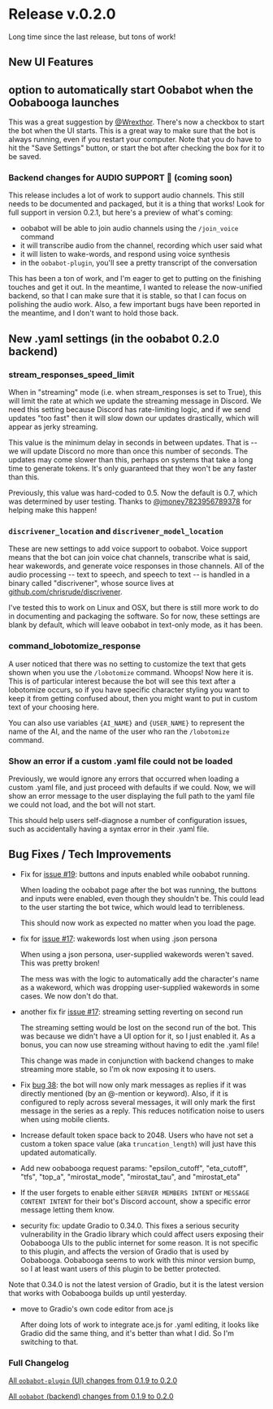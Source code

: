 # Release v.0.2.0

Long time since the last release, but tons of work!

## New UI Features

## option to automatically start Oobabot when the Oobabooga launches

  This was a great suggestion by [@Wrexthor](https://github.com/Wrexthor).  There's now a checkbox to start the bot when the UI starts.  This is a great way to make sure that the bot is always running, even if you restart your computer.  Note that you do have to hit the "Save Settings" button, or start the bot after checking the box for it to be saved.

### Backend changes for AUDIO SUPPORT 🥳 (coming soon)

This release includes a lot of work to support audio
channels.  This still needs to be documented and packaged,
but it is a thing that works!  Look for full support in
version 0.2.1, but here's a preview of what's coming:

- oobabot will be able to join audio channels using the `/join_voice` command
- it will transcribe audio from the channel, recording which user said what
- it will listen to wake-words, and respond using voice synthesis
- in the `oobabot-plugin`, you'll see a pretty transcript of the
  conversation

This has been a ton of work, and I'm eager to get to putting on the finishing
touches and get it out.  In the meantime, I wanted to release the now-unified
backend, so that I can make sure that it is stable, so that I can focus on
polishing the audio work.  Also, a few important bugs have been reported in
the meantime, and I don't want to hold those back.

## New .yaml settings (in the oobabot 0.2.0 backend)

### stream_responses_speed_limit

When in "streaming" mode (i.e. when stream_responses is set to True), this will limit the
rate at which we update the streaming message in Discord.  We need this setting because Discord has rate-limiting logic, and if we send updates "too fast" then it will slow down our updates drastically, which will appear as jerky streaming.

This value is the minimum delay in seconds in between updates.  That is -- we will update Discord no more than once this number of seconds.  The updates may come slower than this, perhaps on systems that take a long time to generate tokens.  It's only guaranteed that they won't be any faster than this.

Previously, this value was hard-coded to 0.5.  Now the default is 0.7, which was determined by user testing.  Thanks to [@jmoney7823956789378](https://github.com/jmoney7823956789378) for helping make this happen!

### `discrivener_location` and `discrivener_model_location`

These are new settings to add voice support to oobabot.  Voice support means that the bot
can join voice chat channels, transcribe what is said, hear wakewords, and generate voice
responses in those channels.  All of the audio processing -- text to speech, and speech to
text -- is handled in a binary called "discrivener", whose source lives at [github.com/chrisrude/discrivener](https://github.com/chrisrude/discriviner).

I've tested this to work on Linux and OSX, but there is still more work to do in documenting and packaging the software.  So for now, these settings are blank by default, which will leave oobabot in text-only mode, as it has been.

### command_lobotomize_response

A user noticed that there was no setting to customize the text that gets shown when you use the `/lobotomize` command.  Whoops!  Now here it is.  This is of particular interest because the bot will see this text after a lobotomize occurs, so if you have specific character styling you want to keep it from getting confused about, then you might want to put in custom text of your choosing here.

You can also use variables `{AI_NAME}` and `{USER_NAME}` to represent the name of the AI, and the name of the user who ran the `/lobotomize` command.

### Show an error if a custom .yaml file could not be loaded

Previously, we would ignore any errors that occurred when loading a custom .yaml file, and just proceed with defaults if we could.  Now, we will show an error message to the user displaying the full path to the yaml file we could not load, and the bot will not start.

This should help users self-diagnose a number of configuration issues, such as accidentally having a syntax error in their .yaml file.

## Bug Fixes / Tech Improvements

- Fix for [issue #19](https://github.com/chrisrude/oobabot-plugin/issues/19): buttons and inputs enabled while oobabot running.

  When loading the oobabot page after the bot was running, the buttons and inputs were enabled, even though they shouldn't be.  This could lead to the user starting the bot twice, which would lead to terribleness.

  This should now work as expected no matter when you load the page.

- fix for [issue #17](https://github.com/chrisrude/oobabot-plugin/issues/17): wakewords lost when using .json persona

  When using a json persona, user-supplied wakewords weren't saved.  This was pretty broken!

  The mess was with the logic to automatically add the character's
name as a wakeword, which was dropping user-supplied wakewords in
some cases.  We now don't do that.

- another fix fir [issue #17](https://github.com/chrisrude/oobabot-plugin/issues/17): streaming setting reverting on second run

  The streaming setting would be lost on the second run of the bot.  This was because
  we didn't have a UI option for it, so I just enabled it.  As a bonus, you can now
  use streaming without having to edit the .yaml file!

  This change was made in conjunction with backend changes to make streaming more
  stable, so I'm ok now exposing it to users.

- Fix [bug 38](https://github.com/chrisrude/oobabot/issues/38): the bot will now only
mark messages as replies if it was directly mentioned (by an @-mention or keyword).  Also,
if it is configured to reply across several messages, it will only mark the first message
in the series as a reply.  This reduces notification noise to users when using mobile clients.

- Increase default token space back to 2048.  Users who have not set a custom a token space value (aka `truncation_length`) will just have this updated automatically.
- Add new oobabooga request params:
    "epsilon_cutoff",
    "eta_cutoff",
    "tfs",
    "top_a",
    "mirostat_mode",
    "mirostat_tau", and
    "mirostat_eta"

- If the user forgets to enable either `SERVER MEMBERS INTENT` or `MESSAGE CONTENT INTENT` for their bot's Discord account, show a specific error message letting them know.

- security fix: update Gradio to 0.34.0.  This fixes a serious security vulnerability in the Gradio library which could affect users exposing their Oobabooga UIs to the public internet for some reason.  It is not specific to this plugin, and affects the version of Gradio that is used by Oobabooga.  Oobabooga seems to work with this minor version bump, so I at least want users of this plugin to be better protected.

Note that 0.34.0 is not the latest version of Gradio, but it is the latest version that works with Oobabooga builds up until yesterday.

- move to Gradio's own code editor from ace.js

  After doing lots of work to integrate ace.js for .yaml editing, it looks like Gradio
  did the same thing, and it's better than what I did.  So I'm switching to that.

### Full Changelog

[All `oobabot-plugin` (UI) changes from 0.1.9 to 0.2.0](https://github.com/chrisrude/oobabot-plugin/compare/v0.1.9...v0.2.0)

[All `oobabot` (backend) changes from 0.1.9 to 0.2.0](https://github.com/chrisrude/oobabot/compare/v0.1.9...v0.2.0)
